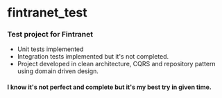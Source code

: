 # fintranet_test

### Test project for Fintranet
- Unit tests implemented
- Integration tests implemented but it's not completed.
- Project developed in clean architecture, CQRS and repository pattern using domain driven design.

#### I know it's not perfect and complete but it's my best try in given time.
